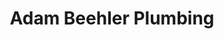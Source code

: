 ---
title: Adam Beehler Plumbing
image: /assets/images/abp-cover.png
tags:
  - Web
  - Jekyll
icon: fa fa-wrench
description: Adam Beehler Plumbing offers expertise in service, residential, commercial, water treatment and radiant in-floor heating.
link: /portfolio/adam-beehler-plumbing.html
---